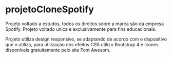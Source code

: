 # projetoCloneSpotify
Projeto voltado a estudos, todos os direitos sobre a marca são da empresa Spotify.
Projeto voltado unica e exclusivamente para fins educacionais.

Projeto utiliza design responsivo, se adaptando de acordo com o dispositivo que o utiliza,
para utilização dos efeitos CSS utilizo Bootstrap 4 e ícones disponíveis gratuitamente pelo site Font Awesom.
